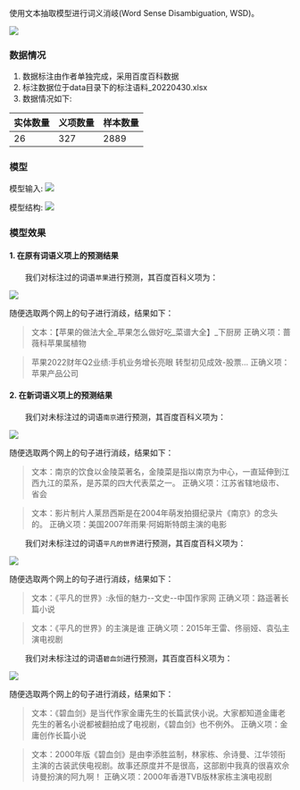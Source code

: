 使用文本抽取模型进行词义消岐(Word Sense Disambiguation, WSD)。

![](https://img-blog.csdnimg.cn/3529bf68eab047b2839e9af4cf38bc98.png#pic_center)

### 数据情况

1. 数据标注由作者单独完成，采用百度百科数据
2. 标注数据位于data目录下的标注语料_20220430.xlsx
3. 数据情况如下:

| 实体数量|义项数量|样本数量|
|------|--|---|
|26|327|2889|

### 模型

模型输入:
![](https://img-blog.csdnimg.cn/70b2081350fe4b49b2853509b209b6bd.png#pic_center)

模型结构:
![](https://img-blog.csdnimg.cn/cf5c79fb5cdf413ba1179148d0840677.png#pic_center)

### 模型效果

#### 1. 在原有词语义项上的预测结果
&emsp;&emsp;我们对标注过的词语`苹果`进行预测，其百度百科义项为：

![](https://img-blog.csdnimg.cn/fc125b0f34f74895a075fed62dff018f.png#pic_center)

随便选取两个网上的句子进行消歧，结果如下：

>文本：【苹果的做法大全_苹果怎么做好吃_菜谱大全】_下厨房
> 正确义项：蔷薇科苹果属植物
   
> 苹果2022财年Q2业绩:手机业务增长亮眼 转型初见成效-股票...
> 正确义项：苹果产品公司

#### 2. 在新词语义项上的预测结果
&emsp;&emsp;我们对未标注过的词语`南京`进行预测，其百度百科义项为：

![](https://img-blog.csdnimg.cn/d5eebd7b8ebb4f36bc9118c44847a057.png#pic_center)

随便选取两个网上的句子进行消歧，结果如下：

>文本：南京的饮食以金陵菜著名，金陵菜是指以南京为中心，一直延伸到江西九江的菜系，是苏菜的四大代表菜之一。
> 正确义项：江苏省辖地级市、省会
   
> 文本：影片制片人莱昂西斯是在2004年萌发拍摄纪录片《南京》的念头的。
> 正确义项：美国2007年雨果·阿姆斯特朗主演的电影

&emsp;&emsp;我们对未标注过的词语`平凡的世界`进行预测，其百度百科义项为：

![](https://img-blog.csdnimg.cn/5a700c6edfeb4bfe97d7e41666f5e145.png#pic_center)

随便选取两个网上的句子进行消歧，结果如下：

>文本：《平凡的世界》:永恒的魅力--文史--中国作家网
> 正确义项：路遥著长篇小说
   
> 文本：《平凡的世界》的主演是谁
> 正确义项：2015年王雷、佟丽娅、袁弘主演电视剧

&emsp;&emsp;我们对未标注过的词语`碧血剑`进行预测，其百度百科义项为：

![](https://img-blog.csdnimg.cn/1c0c470b95134002a199d4a645a8841f.png#pic_center)

随便选取两个网上的句子进行消歧，结果如下：

>文本：《碧血剑》是当代作家金庸先生的长篇武侠小说。大家都知道金庸老先生的著名小说都被翻拍成了电视剧，《碧血剑》也不例外。
> 正确义项：金庸创作长篇小说
   
> 文本：2000年版《碧血剑》是由李添胜监制，林家栋、佘诗曼、江华领衔主演的古装武侠电视剧。故事还原度并不是很高，这部剧中我真的很喜欢佘诗曼扮演的阿九啊！
> 正确义项：2000年香港TVB版林家栋主演电视剧
